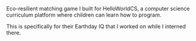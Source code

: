 Eco-resilient matching game I built for HelloWorldCS, a computer science curriculum
platform where children can learn how to program.

This is specifically for their Earthday IQ that I worked on while I interned there.
